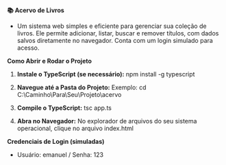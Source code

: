 **📚 Acervo de Livros**
- Um sistema web simples e eficiente para gerenciar sua coleção de livros. Ele permite adicionar, listar, buscar e remover títulos, com dados salvos diretamente no navegador. Conta com um login simulado para acesso.


**Como Abrir e Rodar o Projeto**
1.  **Instale o TypeScript (se necessário):**
    npm install -g typescript

2.  **Navegue até a Pasta do Projeto:**
    Exemplo: cd C:\Caminho\Para\Seu\Projeto\acervo

3.  **Compile o TypeScript:**
    tsc app.ts

4.  **Abra no Navegador:**
    No explorador de arquivos do seu sistema operacional, clique no arquivo index.html

**Credenciais de Login (simuladas)**
- Usuário: emanuel  /  Senha: 123
    
